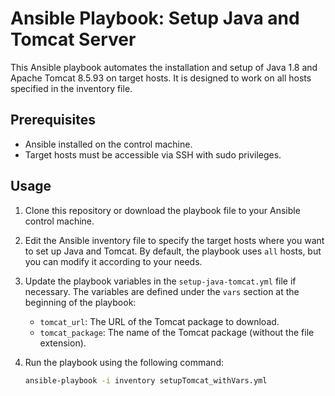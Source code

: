 # Ansible Playbook: Setup Java and Tomcat Server

This Ansible playbook automates the installation and setup of Java 1.8 and Apache Tomcat 8.5.93 on target hosts. It is designed to work on all hosts specified in the inventory file.

## Prerequisites

- Ansible installed on the control machine.
- Target hosts must be accessible via SSH with sudo privileges.

## Usage

1. Clone this repository or download the playbook file to your Ansible control machine.

2. Edit the Ansible inventory file to specify the target hosts where you want to set up Java and Tomcat. By default, the playbook uses `all` hosts, but you can modify it according to your needs.

3. Update the playbook variables in the `setup-java-tomcat.yml` file if necessary. The variables are defined under the `vars` section at the beginning of the playbook:

   - `tomcat_url`: The URL of the Tomcat package to download.
   - `tomcat_package`: The name of the Tomcat package (without the file extension).

4. Run the playbook using the following command:

   ```bash
   ansible-playbook -i inventory setupTomcat_withVars.yml

